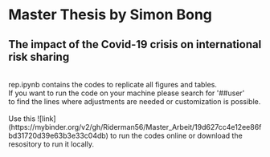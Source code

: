 # Master Thesis by Simon Bong
## The impact of the Covid-19 crisis on international risk sharing
<br>
rep.ipynb contains the codes to replicate all figures and tables.
<br>
If you want to run the code on your machine please search for '##user'
<br>
to find the lines where adjustments are needed or customization is possible.
<br>
<br>
Use this ![link](https://mybinder.org/v2/gh/Riderman56/Master_Arbeit/19d627cc4e12ee86fbd31720d39e63b3e33c04db) to run the codes online or download the resository to run it locally.

